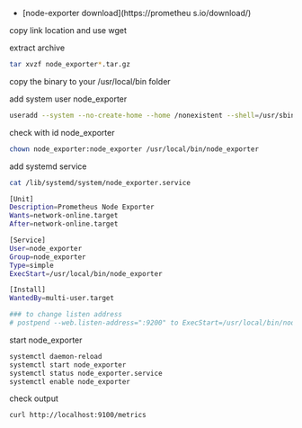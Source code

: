 
- [node-exporter download](https://prometheu s.io/download/)

copy link location and use wget

extract archive
```sh
tar xvzf node_exporter*.tar.gz
```
copy the binary to your /usr/local/bin folder

add system user node_exporter
```sh
useradd --system --no-create-home --home /nonexistent --shell=/usr/sbin/nologin node_exporter
```
check with id node_exporter
```sh
chown node_exporter:node_exporter /usr/local/bin/node_exporter
```
add systemd service
```sh
cat /lib/systemd/system/node_exporter.service

[Unit]
Description=Prometheus Node Exporter
Wants=network-online.target
After=network-online.target

[Service]
User=node_exporter
Group=node_exporter
Type=simple
ExecStart=/usr/local/bin/node_exporter

[Install]
WantedBy=multi-user.target

### to change listen address
# postpend --web.listen-address=":9200" to ExecStart=/usr/local/bin/node_exporter
```
start node_exporter
```sh
systemctl daemon-reload
systemctl start node_exporter
systemctl status node_exporter.service
systemctl enable node_exporter
```
check output
```sh
curl http://localhost:9100/metrics
```
